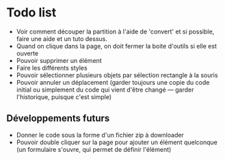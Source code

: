 # Todo list

* Voir comment découper la partition à l'aide de 'convert' et si possible, faire une aide et un tuto dessus.
* Quand on clique dans la page, on doit fermer la boite d'outils si elle est ouverte
* Pouvoir supprimer un élément
* Faire les différents styles
* Pouvoir sélectionner plusieurs objets par sélection rectangle à la souris
* Pouvoir annuler un déplacement (garder toujours une copie du code initial ou simplement du code qui vient d'être changé — garder l'historique, puisque c'est simple)

## Développements futurs

* Donner le code sous la forme d'un fichier zip à downloader
* Pouvoir double cliquer sur la page pour ajouter un élément quelconque (un formulaire s'ouvre, qui permet de définir l'élément)
